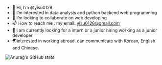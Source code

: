 - 👋 Hi, I’m @yisu0128
- 👀 I’m interested in data analysis and python backend web programming
- 💞️ I’m looking to collaborate on web developing
- 📫 How to reach me : my email: yisu0128@gmail.com
- 🐾 I am currently looking for a intern or a junior hiring working as a junior developer
- 🌏interested in working abroad. can communicate with Korean, English and Chinese. 

<!---
yisu0128/yisu0128 is a ✨ special ✨ repository because its `README.md` (this file) appears on your GitHub profile.
You can click the Preview link to take a look at your changes.
--->

![Anurag's GitHub stats](https://github-readme-stats.vercel.app/api?username=anuraghazra&theme=buefy&show_icons=true)
